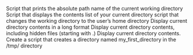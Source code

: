 Script that prints the absolute path name of the current working directory
Script that displays the contents list of your current directory
script that changes the working directory to the user’s home directory
Display current directory contents in a long format
Display current directory contents, including hidden files (starting with .)
Display current directory contents.
Create a script that creates a directory named my_first_directory in the /tmp/ directory
